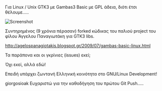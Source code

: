 Για Linux / Unix GTK3 με Gambas3 Basic με GPL άδεια, διότι έτσι θέλουμε.....

![Screenshot](https://i.imgur.com/izHkgtGl.png)

Συντηρημένος (9 χρόνια πέρασαν) forked κώδικας του παλιού project του φίλου Άγγελου Παναγιωτάκη για GTK3 libs.

http://agelospanagiotakis.blogspot.gr/2009/07/gambas-basic-linux.html

Τα παράπονα και οι γκρίνιες (issues) εκεί;

Όχι εκεί, αλλά εδώ!

Επειδή υπάρχει ζωντανή Ελληνική κοινότητα στο GNU/Linux Development!

giorgosioak Ευχαριστώ για την καθοδήγηση του πρώτου Git Push.....
